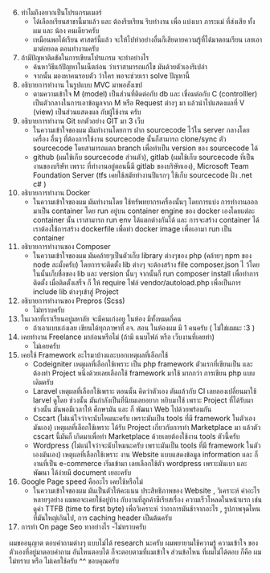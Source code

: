 6. ทำไมถึงอยากเป็นโปรแกรมเมอร์
    - ได้เลือกเรียนสาขานี้มาแล้ว และ ต้องรีบเรียน รีบทำงาน เพื่อ แบ่งเบา ภาระแม่ ที่ส่งเสีย ทั้งผม และ น้อง คนเดียวครับ
    - เหมือนพอได้เรียน ศาสตร์นี้แล้ว จะให้ไปทำอย่างอื่นก็เสียดายความรู้ที่ได้มาตอนเรียน เลยเอามาต่อยอด ตอนทำงานครับ
7. ถ้ามีปัญหาติดขัดในการเขียนโปรแกรม จะทำอย่างไร
    - ค้นหาวิธีแก้ปัญหาในเน็ตก่อน ว่าเราสามารถแก้ไข มันด้วยตัวเองรึเปล่า
    - จากนั้น มองหาคนรอบตัว ว่าใคร พอจะช่วยเรา solve ปัญหานี้
8. อธิบายการทำงาน ในรูปแบบ MVC มาพอสังเขป
    - ตามความเข้าใจ M (model) เป็นส่วนที่ติดต่อกับ db และ เชื่อมต่อกับ C (controlller) เป็นตัวกลางในการเอาข้อมูลจาก M หรือ Request ต่างๆ มา แล้วนำไปแสดงผลที่ V (view) เป็นส่วนแสดงผล กับผู้ใช้งาน ครับ
9. อธิบายการทำงาน Git ยกตัวอย่าง GIT มา 3 เว็บ
    - ในความเข้าใจของผม มันทำงานโดยการ ฝาก sourcecode ไว้ใน server กลางโดยเครื่อง อื่นๆ ที่ต้องการใช้งาน sourcecode นั้นก็สามารถ clone/sync ตัว sourcecode โดยสามารถแตก branch เพื่อทำเป็น version ของ sourcecode ได้
    - github (ผมใช้เก็บ sourcecode ส่วนตัว), gitlab (ผมใช้เก็บ sourcecode ที่เป็นงานของบริษัท เพราะ ที่ทำงานอยู่ตอนนี้มี gitlab ของบริษัทเอง), Microsoft Team Foundation Server (tfs เคยใช้สมัยทำงานปีแรกๆ ใช้เก็บ sourcecode ฝั่ง .net c# )
10. อธิบายการทำงาน Docker
    - ในความเข้าใจของผม มันทำงานโดย ใช้ทรัพทยากรเครื่องนั้นๆ โดยการแบ่ง การทำงานออกมาเป็น container โดย run อยู่บน container engine ของ docker เองโดยแต่ละ container นั้น เราสามารถ run env ได้แตกต่างกันได้ และ การจะสร้าง container ได้เราต้องใช้การสร้าง dockerfile เพื่อทำ docker image เพื่อเอามา run เป็น container
11. อธิบายการทำงานของ Composer
    - ในความเข้าใจของผม มันคล้ายๆเป็นตัวเก็บ library ต่างๆของ php (คล้ายๆ npm ของ node ละมั้งครับ) โดยการจะติดตั้ง lib ต่างๆ จะต้องสร้าง file composer.json ไ ว้โดยในนั้นเก็บชื่อของ lib และ version นั้นๆ จากนั้นก็ run composer install เพื่อทำการติดตั้ง เมื่อติดตั้งเสร็จ ก็ ให้ require ไฟล์ vendor/autoload.php เพื่อเป็นการ include lib ต่างๆเข้าสู่ Project
12. อธิบายการทำงานของ Prepros (Scss)
    - ไม่ทราบครับ
13. ในเวลาที่เราเรียนอยู่มหาลัย จะมีคนเก่งอยู ในห้อง มีทั้งหมดกี่คน
    - ถ้าเอาแบบเก่งเลย เขียนได้ทุกภาษาที่ อจ. สอน ในห้องผม มี 1 คนครับ ( ไม่ใช่ผมนะ :3 )
14. เคยทำงาน Freelance มาก่อนหรือไม่ (ถ้ามี แนบไฟล์ หรือ เว็บงานที่เคยทำ)
    - ไม่เคยครับ
15. เคยใช้ Framework อะไรมาบ้างและบอกเหตุผลที่เลือกใช้
    - Codeigniter เหตุผลที่เลือกใช้เพราะ เป็น php framework ตัวแรกที่เขียนเป็น และต้องทำ Project หนึ่งด้วยเลยเลือกใช้ framework มาใช้ มากกว่า การเขียน php แบบเดิมครับ
    - Laravel เหตุผลที่เลือกใช้เพราะ ตอนนั้น คิดว่าตัวเอง ตันแล้วกับ CI เลยลองเปลี่ยนมาใช้ larvel ดูโดย ช่วงนั้น มันกำลังเป็นที่นิยมเลยอยาก หยิบมาใช้ เพราะ Project ที่ได้รับมาช่วงนั้น มันพอมีเวลาให้ ศึกษามัน และ ก็ พัฒนา Web ไปด้วยพร้อมกัน
    - Cscart (ไม่แน่ใจว่าจะนับไหมนะครับ เพราะมันเป็น tools ที่มี framework ในตัวเองมันเอง) เหตุผลที่เลือกใช้เพราะ ได้รับ Project เกี่ยวกับการทำ Marketplace มา แล้วตัว cscart นี้มันก็ เกิดมาเพื่อทำ Marketplace ด้วยเลยต้องใช้งาน tools ตัวนี้ครับ
    - Wordpress (ไม่แน่ใจว่าจะนับไหมนะครับ เพราะมันเป็น tools ที่มี framework ในตัวเองมันเอง) เหตุผลที่เลือกใช้เพราะ งาน Website แบบแสดงข้อมูล information และ ก็งานที่เป็น e-commerce เริ่มเข้ามา เลยเลือกใช้ตัว wordpress เพราะมันเบา และ พัฒนา ได้ง่ายมี document เยอะครับ
16. Google Page speed คืออะไร เคยใช้หรือไม่
    - ในความเข้าใจของผม มันเป็นตัวให้คะแนน ประสิทธิภาพของ Website , วิเคราะห์ ค่าอะไรหลายๆอย่าง ผมพอจะเคยใช้อยู่บ้าง กับงานที่ลูกค้าซีเรียสเรื่อง ความเร็วโหลดในหน้าแรก เช่นดูค่า TTFB (time to first byte) เพื่อวิเคราะห์ ว่าอาการมันช้าจากอะไร , รูปภาพจุดไหนที่มันใหญ่เกินไป, การ caching header เป็นต้นครับ  
17. การทำ On page Seo ทาอย่างไร
    -ไม่ทราบครับ

<!-- ///////////////////////////////////////////////////////////////////////////////////////////////////////////////////////// -->

ผมขออนุญาต ตอบคำถามต่างๆ แบบไม่ได้ research นะครับ ผมพยายามใช้ความรู้ ความเข้าใจ ของตัวเองที่อยู่มาตอบคำถาม อันไหนตอบได้ ก็จะตอบตามที่ผมเข้าใจ ส่วนข้อไหน ที่ผมไม่ได้ตอบ ก็คือ ผมไม่ทราบ หรือ ไม่เคยใช้ครับ ^^ ขอบคุณครับ